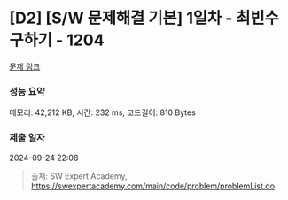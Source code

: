 # [D2] [S/W 문제해결 기본] 1일차 - 최빈수 구하기 - 1204 

[문제 링크](https://swexpertacademy.com/main/code/problem/problemDetail.do?contestProbId=AV13zo1KAAACFAYh) 

### 성능 요약

메모리: 42,212 KB, 시간: 232 ms, 코드길이: 810 Bytes

### 제출 일자

2024-09-24 22:08



> 출처: SW Expert Academy, https://swexpertacademy.com/main/code/problem/problemList.do